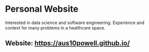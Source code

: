 # Personal Website
Interested in data science and software engineering. Experience and context for many problems in a healthcare space.

## Website: https://aus10powell.github.io/